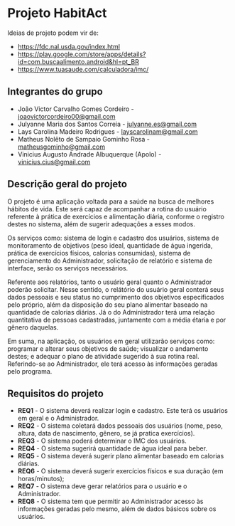 # Projeto HabitAct

Ideias de projeto podem vir de:

* https://fdc.nal.usda.gov/index.html
* https://play.google.com/store/apps/details?id=com.buscaalimento.android&hl=pt_BR
* https://www.tuasaude.com/calculadora/imc/

## Integrantes do grupo

* João Victor Carvalho Gomes Cordeiro - joaovictorcordeiro00@gmail.com
* Julyanne Maria dos Santos Correia - julyanne.es@gmail.com
* Lays Carolina Madeiro Rodrigues - layscarolinam@gmail.com
* Matheus Nolêto de Sampaio Gominho Rosa - matheusgominho@gmail.com
* Vinicius Augusto Andrade Albuquerque (Apolo) - vinicius.cius@gmail.com

## Descrição geral do projeto

O projeto é uma aplicação voltada para a saúde na busca de melhores hábitos de vida. Este será capaz de acompanhar a
rotina do usuário referente à prática de exercícios e alimentação diária, conforme o registro destes no sistema, além de
sugerir adequações a esses modos.

Os serviços como: sistema de login e cadastro dos usuários, sistema de monitoramento de objetivos (peso ideal,
quantidade de água ingerida, prática de exercícios físicos, calorias consumidas), sistema de gerenciamento do
Administrador, solicitação de relatório e sistema de interface, serão os serviços necessários.

Referente aos relatórios, tanto o usuário geral quanto o Administrador poderão solicitar. Nesse sentido, o relátório do
usuário geral conterá seus dados pessoais e seu status no cumprimento dos objetivos especificados pelo próprio, além da
disposição do seu plano alimentar baseado na quantidade de calorias diárias. Já o do Administrador terá uma relação
quantitativa de pessoas cadastradas, juntamente com a média étaria e por gênero daquelas.

Em suma, na aplicação, os usuários em geral utilizarão serviços como: programar e alterar seus objetivos de saúde;
visualizar o andamento destes; e adequar o plano de atividade sugerido à sua rotina real. Referindo-se ao Administrador,
ele terá acesso às informações geradas pelo programa.

## Requisitos do projeto

* **REQ1** - O sistema deverá realizar login e cadastro. Este terá os usuários em geral e o Administrador.
* **REQ2** - O sistema coletará dados pessoais dos usuários (nome, peso, altura, data de nascimento, gênero, se já
  pratica exercícios).
* **REQ3** - O sistema poderá determinar o IMC dos usuários.
* **REQ4** - O sistema sugerirá quantidade de água ideal para beber.
* **REQ5** - O sistema deverá sugerir plano alimentar baseado em calorias diárias.
* **REQ6** - O sistema deverá sugerir exercícios físicos e sua duração (em horas/minutos);
* **REQ7** - O sistema deve gerar relatórios para o usuário e o Administrador. 
* **REQ8** - O sistema tem que permitir ao Administrador acesso às informações geradas pelo mesmo, além de dados básicos
  sobre os usuários.
